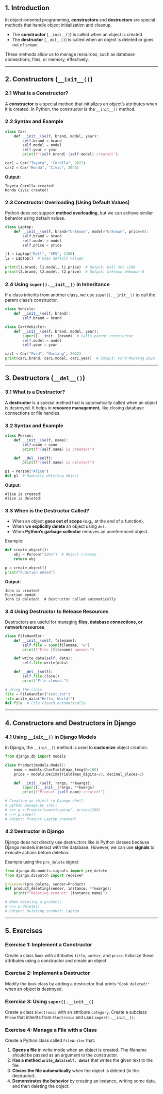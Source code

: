 
## **1. Introduction**

In object-oriented programming, **constructors** and **destructors** are special methods that handle object initialization and cleanup.

- The **constructor** (`__init__()`) is called when an object is created.
- The **destructor** (`__del__()`) is called when an object is deleted or goes out of scope.

These methods allow us to manage resources, such as database connections, files, or memory, effectively.

---

## **2. Constructors (`__init__()`)**

### **2.1 What is a Constructor?**

A **constructor** is a special method that initializes an object’s attributes when it is created. In Python, the constructor is the `__init__()` method.

### **2.2 Syntax and Example**

```python
class Car:
    def __init__(self, brand, model, year):
        self.brand = brand
        self.model = model
        self.year = year
        print(f"{self.brand} {self.model} created!")

car1 = Car("Toyota", "Corolla", 2022)
car2 = Car("Honda", "Civic", 2023)
```

**Output:**

```
Toyota Corolla created!  
Honda Civic created!
```

### **2.3 Constructor Overloading (Using Default Values)**

Python does not support **method overloading**, but we can achieve similar behavior using default values.

```python
class Laptop:
    def __init__(self, brand="Unknown", model="Unknown", price=0):
        self.brand = brand
        self.model = model
        self.price = price

l1 = Laptop("Dell", "XPS", 1200)
l2 = Laptop()  # Uses default values

print(l1.brand, l1.model, l1.price)  # Output: Dell XPS 1200
print(l2.brand, l2.model, l2.price)  # Output: Unknown Unknown 0
```

### **2.4 Using `super().__init__()` in Inheritance**

If a class inherits from another class, we use `super().__init__()` to call the parent class’s constructor.

```python
class Vehicle:
    def __init__(self, brand):
        self.brand = brand

class Car(Vehicle):
    def __init__(self, brand, model, year):
        super().__init__(brand)  # Calls parent constructor
        self.model = model
        self.year = year

car1 = Car("Ford", "Mustang", 2022)
print(car1.brand, car1.model, car1.year)  # Output: Ford Mustang 2022
```

---

## **3. Destructors (`__del__()`)**

### **3.1 What is a Destructor?**

A **destructor** is a special method that is automatically called when an object is destroyed. It helps in **resource management**, like closing database connections or file handles.

### **3.2 Syntax and Example**

```python
class Person:
    def __init__(self, name):
        self.name = name
        print(f"{self.name} is created!")

    def __del__(self):
        print(f"{self.name} is deleted!")

p1 = Person("Alice")
del p1  # Manually deleting object
```

**Output:**

```
Alice is created!  
Alice is deleted!
```

### **3.3 When is the Destructor Called?**

- When an object **goes out of scope** (e.g., at the end of a function).
- When we **explicitly delete** an object using `del`.
- When **Python’s garbage collector** removes an unreferenced object.

Example:

```python
def create_object():
    obj = Person("John")  # Object created
    return obj

p = create_object()
print("Function ended")
```

**Output:**

```
John is created!  
Function ended
John is deleted!  # Destructor called automatically
```

### **3.4 Using Destructor to Release Resources**

Destructors are useful for managing **files, database connections, or network resources**.

```python
class FileHandler:
    def __init__(self, filename):
        self.file = open(filename, "w")
        print(f"File {filename} opened.")

    def write_data(self, data):
        self.file.write(data)

    def __del__(self):
        self.file.close()
        print("File closed.")

# Using the class
file = FileHandler("test.txt")
file.write_data("Hello, World!")
del file  # File closed automatically
```

---

## **4. Constructors and Destructors in Django**

### **4.1 Using `__init__()` in Django Models**

In Django, the `__init__()` method is used to **customize** object creation.

```python
from django.db import models

class Product(models.Model):
    name = models.CharField(max_length=100)
    price = models.DecimalField(max_digits=10, decimal_places=2)

    def __init__(self, *args, **kwargs):
        super().__init__(*args, **kwargs)
        print(f"Product {self.name} created!")

# Creating an object in Django shell
# python manage.py shell
# >>> p = Product(name="Laptop", price=1200)
# >>> p.save()
# Output: Product Laptop created!
```

### **4.2 Destructor in Django**

Django does not directly use destructors like in Python classes because Django models interact with the database. However, we can use **signals** to execute actions before deletion.

Example using the `pre_delete` signal:

```python
from django.db.models.signals import pre_delete
from django.dispatch import receiver

@receiver(pre_delete, sender=Product)
def product_deleting(sender, instance, **kwargs):
    print(f"Deleting product: {instance.name}")

# When deleting a product:
# >>> p.delete()
# Output: Deleting product: Laptop
```

---

## **5. Exercises**

### **Exercise 1: Implement a Constructor**

Create a class `Book` with attributes `title`, `author`, and `price`. Initialize these attributes using a constructor and create an object.

### **Exercise 2: Implement a Destructor**

Modify the `Book` class by adding a destructor that prints `"Book deleted!"` when an object is destroyed.

### **Exercise 3: Using `super().__init__()`**

Create a class `Electronic` with an attribute `category`. Create a subclass `Phone` that inherits from `Electronic` and uses `super().__init__()`.

### **Exercise 4: Manage a File with a Class**

Create a Python class called `FileWriter` that:

1. **Opens a file** in write mode when an object is created. The filename should be passed as an argument to the constructor.
2. **Has a method `write_data(self, data)`** that writes the given text to the file.
3. **Closes the file automatically** when the object is deleted (in the destructor).
4. **Demonstrates the behavior** by creating an instance, writing some data, and then deleting the object.
